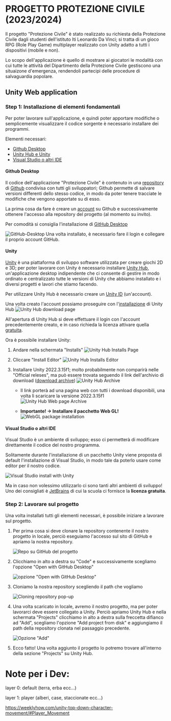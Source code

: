 # PROGETTO PROTEZIONE CIVILE (2023/2024)

Il progetto "Protezione Civile" è stato realizzato su richiesta della Protezione Civile dagli studenti dell'istituto Iti Leonardo Da Vinci; si tratta di un gioco RPG (Role Play Game) multiplayer realizzato con Unity adatto a tutti i dispositivi (mobile e non). 

Lo scopo dell'applicazione è quello di mostrare ai giocatori le modalità con cui tutte le attività del Dipartimento della Protezione Civile gestiscono una situaizone d'emergenza, rendendoli partecipi delle procedure di salvaguardia popolare.

## Unity Web application

### Step 1: Installazione di elementi fondamentali 

Per poter lavorare sull'applicazione, e quindi poter apportare modifiche o semplicemente visualizzare il codice sorgente è necessario installare dei programmi.

Elementi necessari: 
- [Github Desktop](#github-desktop)
- [Unity Hub e Unity](#unity)
- [Visual Studio o altri IDE](#visual-studio-o-altri-ide)

#### Github Desktop 

Il codice dell'applicazione "Protezione Civile" è contenuto in una [repository](https://docs.github.com/en/repositories/creating-and-managing-repositories/about-repositories) di [Github](https://github.com/) condivisa con tutti gli sviluppatori; Github permette di salvare versioni differenti dello stesso codice, in modo da poter tenere tracciate le modifiche che vengono apportate su di esso.

La prima cosa da fare è creare un [account](https://github.com/join) su Github e successivamente ottenere l'accesso alla repository del progetto (al momento su invito).

Per comodità si consiglia l'installazione di [GitHub Desktop](https://desktop.github.com/)

![GitHub-Desktop](img/image-1.png)
Una volta installato, è necessario fare il login e collegare il proprio account GitHub.

#### Unity

[Unity](https://unity.com/) è una piattaforma di sviluppo software utilizzata per creare giochi 2D e 3D; per poter lavorare con Unity è necessario installare [Unity Hub](https://unity.com/unity-hub), un'applicazione desktop indipendente che ci consente di gestire in modo ordinato e centralizzato tutte le versioni di Unity che abbiamo installato e i diversi progetti e lavori che stiamo facendo.

Per utilizzare Unity Hub è necessario creare un [Unity ID](https://id.unity.com/en/conversations/112821a9-fd24-4a71-84a8-617bde55c22f005f) (un'account).

Una volta creato l'account possiamo proseguire con l'[installazione](https://unity.com/download) di Unity Hub
![Unity Hub download page](img/image-2.png)

All'apertura di Unity Hub si deve effettuare il login con l'account precedentemente creato, e in caso richieda la licenza attivare quella [gratuita](https://support.unity.com/hc/en-us/articles/4401914348436-How-can-I-manually-activate-my-license-inside-the-Hub).

Ora è possibile installare Unity:
1. Andare nella schermata "Installs"
![Unity Hub Installs Page](img/image-3.png)

2. Cliccare "Install Editor"
![Unity Hub Installs Editor](img/image-4.png)

3. Installare Unity 2022.3.15f1; molto probabilmente non comparirà nelle "Official releses", ma può essere trovata seguendo il link dell'archivio di download ([download archive](https://unity.com/releases/editor/archive))
![Unity Hub Archive](img/image-5.png) 

    - Il link porterà ad una pagina web con tutti i download disponibili, una volta lì scaricare la versione 2022.3.15f1
![Unity Hub Web page Archive](img/image-6.png)

    - __Importante! -> Installare il pacchetto Web GL!__
![WebGL package installation](img/image-7.png)

#### Visual Studio o altri IDE

Visual Studio è un ambiente di sviluppo; esso ci permetterà di modificare direttamente il codice del nostro programma.

Solitamente durante l'installazione di un pacchetto Unity viene proposta di default l'installazione di Visual Studio, in modo tale da poterlo usare come editor per il nostro codice.

![Visual Studio install with Unity](img/image-8.png)

Ma in caso non volessimo utilizzarlo ci sono tanti altri ambienti di sviluppo! Uno dei consigliati è [JetBrains](https://www.jetbrains.com/) di cui la scuola ci fornisce la __licenza gratuita__.

### Step 2: Lavorare sul progetto

Una volta installati tutti gli elementi necessari, è possibile iniziare a lavorare sul progetto.

1. Per prima cosa si deve clonare la repository contenente il nostro progetto in locale, perciò eseguiamo l'accesso sul sito di GitHub e apriamo la nostra repository.

    ![Repo su GitHub del progetto](img/image-9.png)

2. Clicchiamo in alto a destra su "Code" e successivamente scegliamo l'opzione "Open with GitHub Desktop"

    ![opzione "Open with GitHub Desktop"](img/image-10.png)

3. Cloniamo la nostra repository scegliendo il path che vogliamo
    
    ![Cloning repository pop-up](img/image-11.png)

4. Una volta scaricato in locale, avremo il nostro progetto, ma per poter lavorarci deve essere collegato a Unity. Perciò apriamo Unity Hub e nella schermata "Projects" clicchiamo in alto a destra sulla freccetta difianco ad "Add", scegliamo l'opzione "Add project from disk" e aggiungiamo il path della repository clonata nel passaggio precedente.

    ![Opzione "Add"](img/image-12.png)

5. Ecco fatto! Una volta aggiunto il progetto lo potremo trovare all'interno della sezione "Projects" su Unity Hub.



# Note per i Dev: 
layer 0: default (terra, erba ecc...)

layer 1: player (alberi, case, staccionate ecc...)

https://weeklyhow.com/unity-top-down-character-movement/#Player_Movement
